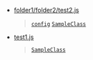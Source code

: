 - [folder1/folder2/test2.js](file/folder1/folder2/test2.md)

  > [`config`](context/config.md) [`SampleClass`](context/SampleClass.md)

- [test1.js](file/test1.md)

  > [`SampleClass`](context/SampleClass.md)

